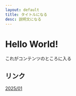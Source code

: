 ```yaml
---
layout: default
title: タイトルになる
desc: 説明文になる
---
```

# Hello World!
これがコンテンツのところに入る


## リンク

[2025/01](./2025-01.md)
